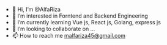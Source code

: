 - 👋 Hi, I’m @AlfaRiza
- 👀 I’m interested in Forntend and Backend Engineering
- 🌱 I’m currently learning Vue js, React js, Golang, express js
- 💞️ I’m looking to collaborate on ...
- 📫 How to reach me malfariza45@gmail.com

<!---
AlfaRiza/AlfaRiza is a ✨ special ✨ repository because its `README.md` (this file) appears on your GitHub profile.
You can click the Preview link to take a look at your changes.
--->
